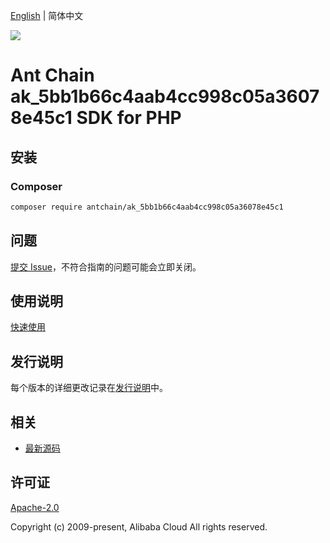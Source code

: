 [English](README.md) | 简体中文

![](https://aliyunsdk-pages.alicdn.com/icons/AlibabaCloud.svg)

# Ant Chain ak_5bb1b66c4aab4cc998c05a36078e45c1 SDK for PHP

## 安装

### Composer

```bash
composer require antchain/ak_5bb1b66c4aab4cc998c05a36078e45c1
```

## 问题

[提交 Issue](https://github.com/alipay/antchain-openapi-prod-sdk/issues/new)，不符合指南的问题可能会立即关闭。

## 使用说明

[快速使用](https://github.com/alipay/antchain-openapi-prod-sdk)

## 发行说明

每个版本的详细更改记录在[发行说明](./ChangeLog.txt)中。

## 相关

* [最新源码](https://github.com/antchain-openapi-sdk-php)

## 许可证

[Apache-2.0](http://www.apache.org/licenses/LICENSE-2.0)

Copyright (c) 2009-present, Alibaba Cloud All rights reserved.
